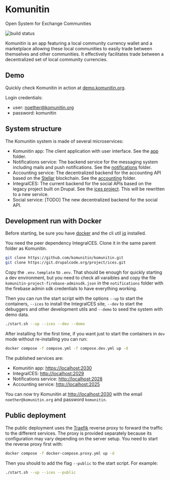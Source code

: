 # Komunitin

Open System for Exchange Communities

![build status](https://github.com/komunitin/komunitin/workflows/Build/badge.svg)

Komunitin is an app featuring a local community currency wallet and a marketplace allowing these local communities to easily trade between themselves and other communities. It effectively facilitates trade between a decentralized set of local community currencies.

## Demo
Quickly check Komunitin in action at [demo.komunitin.org](https://demo.komunitin.org). 

Login credentials:

* user: noether@komunitin.org
* password: komunitin

## System structure
The Komunitin system is made of several microservices:
 - Komunitin app: The client application with user interface. See the [app](app/) folder.
 - Notifications service: The backend service for the messaging system including mails and push notifications. See the [notifications](notifications/) folder.
 - Accounting service: The decentralized backend for the accounting API based on the [Stellar](https://stellar.org) blockchain. See the [accounting](accounting) folder.
 - IntegralCES: The current backend for the social APIs based on the legacy project built on Drupal. See the [ices project](https://drupal.org/project/ices). This will be rewritten to a new service.
 - Social service: [TODO] The new decentralized backend for the social API.

## Development run with Docker
Before starting, be sure you have [docker](https://docs.docker.com/engine/install/) and the cli util [jq](https://jqlang.org/) installed. 

You need the peer dependency IntegralCES. Clone it in the same parent folder as Komunitin.

```bash
git clone https://github.com/komunitin/komunitin.git
git clone https://git.drupalcode.org/project/ices.git
```

Copy the `.env.template` to `.env`. That should be enough for quickly starting a dev environment, but you need to check all varaibles and copy the file `komunitin-project-firebase-adminsdk.json` in the `notifications` folder with the firebase admin sdk credentials to have everything working.

Then you can run the start script with the options `--up` to start the containers, `--ices` to install the IntegralCES site, `--dev` to start the debuggers and other development utils and `--demo` to seed the system with demo data.

```bash
./start.sh --up --ices --dev --demo
```

After installing for the first time, if you want just to start the containers in `dev` mode without re-installing you can run:
  
```bash
docker compose -f compose.yml -f compose.dev.yml up -d
```

The published services are:
 - Komunitin app: [https://localhost:2030](https://localhost:2030)
 - IntegralCES: [http://localhost:2029](http://localhost:2029)
 - Notifications service: [http://localhost:2028](http://localhost:2028)
 - Accounting service: [http://localhost:2025](http://localhost:2025)

You can now try Komunitin at [http://localhost:2030](http://localhost:2030) with the email `noether@komunitin.org` and password `komunitin`.

## Public deployment
The public deployment uses the [Traefik](https://traefik.io) reverse proxy to forward the traffic to the different services. The proxy is provided separately because its configuration may vary depending on the server setup. You need to start the reverse proxy first with:

```bash
docker compose -f docker-compose.proxy.yml up -d
```
Then you should to add the flag `--public` to the start script. For example:

```bash
./start.sh --up --ices --public
```
